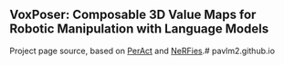 ## VoxPoser: Composable 3D Value Maps for Robotic Manipulation with Language Models

Project page source, based on [PerAct](https://peract.github.io/) and [NeRFies](https://nerfies.github.io/).# pavlm2.github.io
